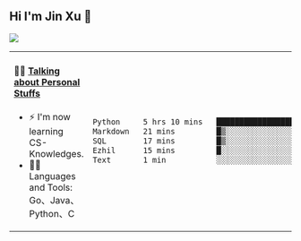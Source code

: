 
## Hi I'm Jin Xu 👋
![](https://komarev.com/ghpvc/?username=jiayouxujin&color=brightgreen&label=PROFILE+VIEWS)



<table align="center">
<tr>
<td valign="top" width="60%">

#### 🏋️‍♀️ <a href="https://github.com/jiayouxujin" target="_blank">Talking about Personal Stuffs</a>
<!-- recent_releases starts -->

- ⚡  I'm now learning CS-Knowledges.  
- 🏊‍♂️ Languages and Tools: Go、Java、Python、C
<!-- recent_releases ends -->
</td>
<td>
 
<!--START_SECTION:waka-->

```txt
Python     5 hrs 10 mins   █████████████████████▒░░░   84.67 %
Markdown   21 mins         █▒░░░░░░░░░░░░░░░░░░░░░░░   05.79 %
SQL        17 mins         █▒░░░░░░░░░░░░░░░░░░░░░░░   04.69 %
Ezhil      15 mins         █░░░░░░░░░░░░░░░░░░░░░░░░   04.11 %
Text       1 min           ░░░░░░░░░░░░░░░░░░░░░░░░░   00.43 %
```

<!--END_SECTION:waka-->
 
</td>
</tr>
</table>





